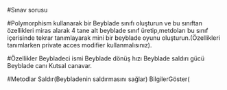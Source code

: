 #Sınav sorusu

#Polymorphism kullanarak bir Beyblade sınıfı oluşturun ve bu sınıftan özellikleri miras alarak 4 tane alt beyblade sınıf üretip,metdoları bu sınıf içerisinde tekrar tanımlayarak mini bir beyblade oyunu oluşturun.(Özellikleri tanımlarken private acces modifier kullanmalısınız).

#Özellikler
Beybladeci ismi
Beyblade dönüş hızı
Beyblade saldırı gücü
Beyblade canı
Kutsal canavar.


#Metodlar
Saldır(Beybladenin saldırmasını sağlar)
BilgilerGöster(
